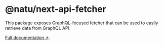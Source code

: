 # @natu/next-api-fetcher

This package exposes GraphQL-focused fetcher that can be used to easily retrieve data from GraphQL API.

[Full documentation ↗](https://naturaily-starter-docs.vercel.app/packages/next-api-fetcher).
